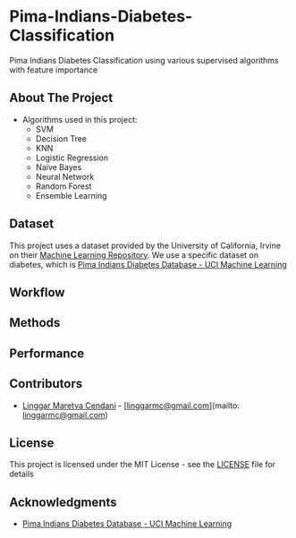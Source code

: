 # Pima-Indians-Diabetes-Classification
Pima Indians Diabetes Classification using various supervised algorithms with feature importance

## About The Project

* Algorithms used in this project:
  * SVM
  * Decision Tree
  * KNN
  * Logistic Regression
  * Naive Bayes
  * Neural Network
  * Random Forest
  * Ensemble Learning

## Dataset
This project uses a dataset provided by the University of California, Irvine on their [Machine Learning Repository](https://archive.ics.uci.edu/). We use a specific dataset on diabetes, which is [Pima Indians Diabetes Database - UCI Machine Learning](https://www.kaggle.com/datasets/uciml/pima-indians-diabetes-database)

## Workflow

## Methods

## Performance

## Contributors
* [Linggar Maretva Cendani](https://github.com/LinggarM) - [linggarmc@gmail.com](mailto: linggarmc@gmail.com)

## License
This project is licensed under the MIT License - see the [LICENSE](LICENSE) file for details

## Acknowledgments
* [Pima Indians Diabetes Database - UCI Machine Learning](https://www.kaggle.com/datasets/uciml/pima-indians-diabetes-database)
